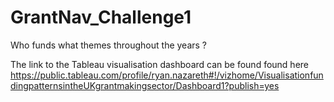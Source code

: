 # GrantNav_Challenge1
Who funds what themes throughout the years ?

The link to the Tableau visualisation dashboard can be found found here https://public.tableau.com/profile/ryan.nazareth#!/vizhome/VisualisationfundingpatternsintheUKgrantmakingsector/Dashboard1?publish=yes
